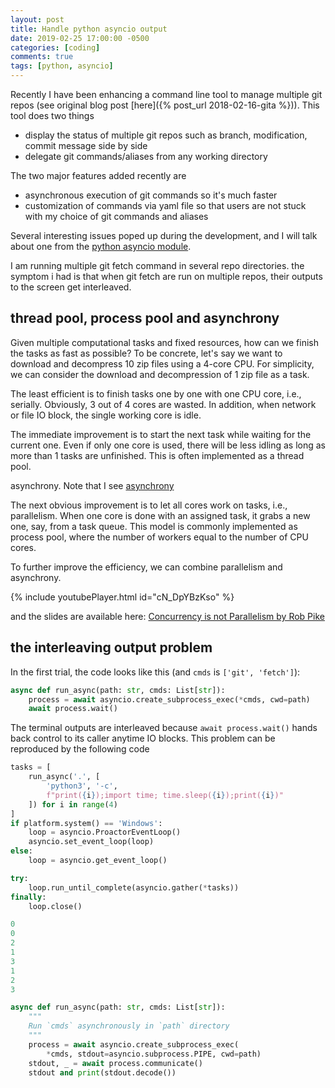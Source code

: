 ```yaml
---
layout: post
title: Handle python asyncio output
date: 2019-02-25 17:00:00 -0500
categories: [coding]
comments: true
tags: [python, asyncio]
---
```


Recently I have been enhancing a command line tool to manage multiple git repos
(see original blog post [here]({% post_url 2018-02-16-gita %})).
This tool does two things

- display the status of multiple git repos such as branch, modification, commit message side by side
- delegate git commands/aliases from any working directory

The two major features added recently are

- asynchronous execution of git commands so it's much faster
- customization of commands via yaml file so that users are not stuck with my
  choice of git commands and aliases

Several interesting issues poped up during the development, and I will talk
about one from the [python asyncio module](https://docs.python.org/3.6/library/asyncio.html).

I am running multiple git fetch command in several repo directories.
the symptom i had is that when git fetch are run on multiple repos, their
outputs to the screen get interleaved.

## thread pool, process pool and asynchrony

Given multiple computational tasks and fixed resources, how can we finish the
tasks as fast as possible?
To be concrete, let's say we want to download and decompress 10 zip files using
a 4-core CPU.
For simplicity, we can consider the download and decompression of 1 zip file as
a task.

The least efficient is to finish tasks one by one with one CPU core, i.e., serially.
Obviously, 3 out of 4 cores are wasted. In addition, when network or file IO
block, the single working core is idle.

The immediate improvement is to start the next task while waiting for the current one.
Even if only one core is used, there will be less idling as long as more
than 1 tasks are unfinished. This is often implemented as a thread pool.

asynchrony.
Note that I see [asynchrony](<https://en.wikipedia.org/wiki/Asynchrony_(computer_programming)>)

The next obvious improvement is to let all cores work on tasks, i.e., parallelism.
When one core is done with an assigned task, it grabs a new one, say, from a task queue.
This model is commonly implemented as process pool, where the number of workers
equal to the number of CPU cores.

To further improve the efficiency, we can combine parallelism and asynchrony.

{% include youtubePlayer.html id="cN_DpYBzKso" %}

and the slides are available here:
[Concurrency is not Parallelism by Rob Pike](https://talks.golang.org/2012/waza.slide#1)

## the interleaving output problem

In the first trial, the code looks like this (and `cmds` is `['git', 'fetch']`):

```python
async def run_async(path: str, cmds: List[str]):
    process = await asyncio.create_subprocess_exec(*cmds, cwd=path)
    await process.wait()
```

The terminal outputs are interleaved because `await process.wait()` hands back
control to its caller anytime IO blocks. This problem can be reproduced by the
following code

```python
tasks = [
    run_async('.', [
        'python3', '-c',
        f"print({i});import time; time.sleep({i});print({i})"
    ]) for i in range(4)
]
if platform.system() == 'Windows':
    loop = asyncio.ProactorEventLoop()
    asyncio.set_event_loop(loop)
else:
    loop = asyncio.get_event_loop()

try:
    loop.run_until_complete(asyncio.gather(*tasks))
finally:
    loop.close()
```

```python
0
0
2
1
3
1
2
3
```

```python
async def run_async(path: str, cmds: List[str]):
    """
    Run `cmds` asynchronously in `path` directory
    """
    process = await asyncio.create_subprocess_exec(
        *cmds, stdout=asyncio.subprocess.PIPE, cwd=path)
    stdout, _ = await process.communicate()
    stdout and print(stdout.decode())
```
